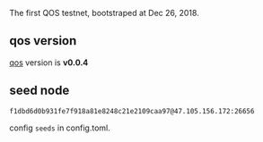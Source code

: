 The first QOS testnet, bootstraped at Dec 26, 2018.

## qos version
[qos](https://github.com/QOSGroup/qos) version is **v0.0.4**

## seed node

```f1dbd6d0b931fe7f918a81e8248c21e2109caa97@47.105.156.172:26656```

config `seeds` in config.toml.